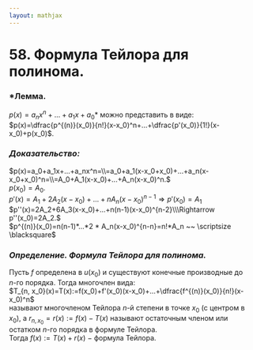 ```yaml
---  
layout: mathjax  
---  
```

  
# 58. Формула Тейлора для полинома.  
  
### *Лемма.  
$p(x)=a_nx^n+...+a_1x+a_0$* можно представить в виде:  
$p(x)=\dfrac{p^{(n)}(x_0)}{n!}(x-x_0)^n+...+\dfrac{p'(x_0)}{1!}(x-x_0)+p(x_0)$.  
  
### *Доказательство:*  
$p(x)=a_0+a_1x+...+a_nx^n=\\=a_0+a_1(x-x_0+x_0)+...+a_n(x-x_0+x_0)^n=\\=A_0+A_1(x-x_0)+...+A_n(x-x_0)^n.$  
$p(x_0)=A_0.$  
$p'(x)=A_1+2A_2(x-x_0)+...+nA_n(x-x_0)^{n-1}\Rightarrow p'(x_0)=A_1$  
$p''(x)=2A_2+6A_3(x-x_0)+...+n(n-1)(x-x_0)^{n-2}\\\Rightarrow p''(x_0)=2A_2.$  
$p^{(n)}(x_0)=n(n-1)*...*2 * A_n(x-x_0)^{n-n}=n!*A_n ~~ \scriptsize \blacksquare$  
  
### *Определение. Формула Тейлора для полинома.*  
Пусть $f$ определена в $u(x_0)$ и существуют конечные производные до  
$n$-го порядка. Тогда многочлен вида:  
$T_{n, x_0}(x)=T(x):=f(x_0)+f'(x_0)(x-x_0)+...+\dfrac{f^{(n)}(x_0)}{n!}(x-x_0)^n$  
называют многочленом Тейлора $n$-й степени в точке $x_0$ (с центром в $x_0$), а $r_{n, x_0}=r(x):=f(x)-T(x)$ называют остаточным членом или остатком $n$-го порядка в формуле Тейлора.  
Тогда $f(x):=T(x)+r(x)~-~$формула Тейлора.  
